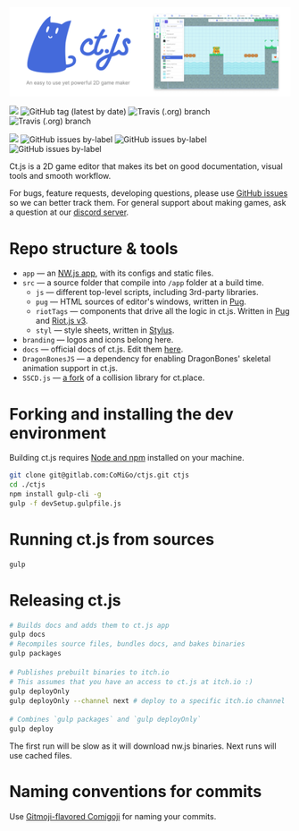 ![](https://raw.githubusercontent.com/ct-js/ct-js/develop/branding/GithubHeader.png)

![](https://img.shields.io/badge/license-MIT-informational?style=flat-square) ![GitHub tag (latest by date)](https://img.shields.io/github/tag-date/ct-js/ct-js?label=version&style=flat-square) ![Travis (.org) branch](https://img.shields.io/travis/ct-js/ct-js/master?style=flat-square) ![Travis (.org) branch](https://img.shields.io/travis/ct-js/ct-js/develop?label=dev%20build&style=flat-square)

[![](https://img.shields.io/discord/490052958310891520?style=flat-square&logo=discord&logoColor=white)](https://discord.gg/CggbPkb) ![GitHub issues by-label](https://img.shields.io/github/issues/ct-js/ct-js/state:to%20do?style=flat-square&label=todo%20issues) ![GitHub issues by-label](https://img.shields.io/github/issues/ct-js/ct-js/state:current%20release?style=flat-square&label=current%20release%20issues)
 ![GitHub issues by-label](https://img.shields.io/github/issues/ct-js/ct-js/help%20wanted?style=flat-square&label=help%20wanted)

Ct.js is a 2D game editor that makes its bet on good documentation, visual tools and smooth workflow.

For bugs, feature requests, developing questions, please use [GitHub issues](https://github.com/ct-js/ct-js/issues) so we can better track  them. For general support about making games, ask a question at our [discord server](https://discord.gg/CggbPkb).

# Repo structure & tools

* `app` — an [NW.js app](https://nwjs.io/), with its configs and static files.
* `src` — a source folder that compile into `/app` folder at a build time.
    * `js` — different top-level scripts, including 3rd-party libraries.
    * `pug` — HTML sources of editor's windows, written in [Pug](https://pugjs.org/).
    * `riotTags` — components that drive all the logic in ct.js. Written in [Pug](https://pugjs.org/) and [Riot.js v3](https://v3.riotjs.now.sh/).
    * `styl` — style sheets, written in [Stylus](http://stylus-lang.com/).
* `branding` — logos and icons belong here.
* `docs` — official docs of ct.js. Edit them [here](https://github.com/ct-js/docs.ctjs.rocks).
* `DragonBonesJS` — a dependency for enabling DragonBones' skeletal animation support in ct.js.
* `SSCD.js` — [a fork](https://github.com/CosmoMyzrailGorynych/SSCD.js) of a collision library for ct.place.

# Forking and installing the dev environment

Building ct.js requires [Node and npm](https://nodejs.org/en/download/) installed on your machine.

```sh
git clone git@gitlab.com:CoMiGo/ctjs.git ctjs
cd ./ctjs
npm install gulp-cli -g
gulp -f devSetup.gulpfile.js
```

# Running ct.js from sources

```sh
gulp
```

# Releasing ct.js

```sh
# Builds docs and adds them to ct.js app
gulp docs
# Recompiles source files, bundles docs, and bakes binaries
gulp packages

# Publishes prebuilt binaries to itch.io
# This assumes that you have an access to ct.js at itch.io :)
gulp deployOnly
gulp deployOnly --channel next # deploy to a specific itch.io channel

# Combines `gulp packages` and `gulp deployOnly`
gulp deploy
```

The first run will be slow as it will download nw.js binaries. Next runs will use cached files.

# Naming conventions for commits

Use [Gitmoji-flavored Comigoji](https://comigo.gitlab.io/comigoji/#gitmoji) for naming your commits.